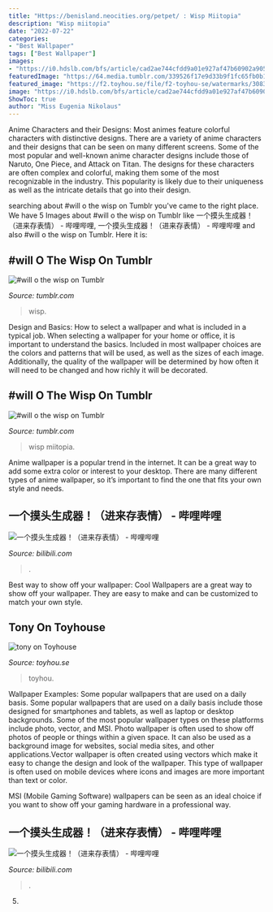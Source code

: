```yaml
---
title: "Https://benisland.neocities.org/petpet/ : Wisp Miitopia"
description: "Wisp miitopia"
date: "2022-07-22"
categories:
- "Best Wallpaper"
tags: ["Best Wallpaper"]
images:
- "https://i0.hdslb.com/bfs/article/cad2ae744cfdd9a01e927af47b60902a905a0b8b.gif"
featuredImage: "https://64.media.tumblr.com/339526f17e9d33b9f1fc65fb0b12ccd5/89e2511a88d67e6c-1b/s640x960/de7a82e564ef693570c4708223583bd48de67fdb.png"
featured_image: "https://f2.toyhou.se/file/f2-toyhou-se/watermarks/30836934_RaHg0n5vk.png?1611694375"
image: "https://i0.hdslb.com/bfs/article/cad2ae744cfdd9a01e927af47b60902a905a0b8b.gif"
ShowToc: true
author: "Miss Eugenia Nikolaus"
---
```



Anime Characters and their Designs: Most animes feature colorful characters with distinctive designs.
There are a variety of anime characters and their designs that can be seen on many different screens. Some of the most popular and well-known anime character designs include those of Naruto, One Piece, and Attack on Titan. The designs for these characters are often complex and colorful, making them some of the most recognizable in the industry. This popularity is likely due to their uniqueness as well as the intricate details that go into their design.

	

		
searching about #will o the wisp on Tumblr you've came to the right place. We have 5 Images about #will o the wisp on Tumblr like 一个摸头生成器！（进来存表情） - 哔哩哔哩, 一个摸头生成器！（进来存表情） - 哔哩哔哩 and also #will o the wisp on Tumblr. Here it is:
		
    
## #will O The Wisp On Tumblr

<img loading=lazy src="https://64.media.tumblr.com/247ca5a8d03f1aacba7baec60be16aa0/74ae689b50cd9761-44/s2048x3072/47c831c80d42949a42447e0c84c7ea360af1cf3a.png" onerror="this.onerror=null;this.src='https://tse1.mm.bing.net/th?id=OIP.SfouFCgIyrVLsQ5rvGSUdAHaG0&amp;pid=15.1';" alt="#will o the wisp on Tumblr">

_Source: tumblr.com_

>wisp. 

	

Design and Basics: How to select a wallpaper and what is included in a typical job.
When selecting a wallpaper for your home or office, it is important to understand the basics. Included in most wallpaper choices are the colors and patterns that will be used, as well as the sizes of each image. Additionally, the quality of the wallpaper will be determined by how often it will need to be changed and how richly it will be decorated.

    
## #will O The Wisp On Tumblr

<img loading=lazy src="https://64.media.tumblr.com/339526f17e9d33b9f1fc65fb0b12ccd5/89e2511a88d67e6c-1b/s640x960/de7a82e564ef693570c4708223583bd48de67fdb.png" onerror="this.onerror=null;this.src='https://tse1.mm.bing.net/th?id=OIP.aPopZelyL148hz7udQtuIAHaHa&amp;pid=15.1';" alt="#will o the wisp on Tumblr">

_Source: tumblr.com_

>wisp miitopia. 

	

Anime wallpaper is a popular trend in the internet. It can be a great way to add some extra color or interest to your desktop. There are many different types of anime wallpaper, so it’s important to find the one that fits your own style and needs.

    
## 一个摸头生成器！（进来存表情） - 哔哩哔哩

<img loading=lazy src="https://i0.hdslb.com/bfs/article/cad2ae744cfdd9a01e927af47b60902a905a0b8b.gif" onerror="this.onerror=null;this.src='https://tse2.mm.bing.net/th?id=OIP.Wchb2z5PJBpSY2ahTGAq0wAAAA&amp;pid=15.1';" alt="一个摸头生成器！（进来存表情） - 哔哩哔哩">

_Source: bilibili.com_

>. 

	

Best way to show off your wallpaper:
Cool Wallpapers are a great way to show off your wallpaper. They are easy to make and can be customized to match your own style.

    
## Tony On Toyhouse

<img loading=lazy src="https://f2.toyhou.se/file/f2-toyhou-se/watermarks/30836934_RaHg0n5vk.png?1611694375" onerror="this.onerror=null;this.src='https://tse3.mm.bing.net/th?id=OIP.HUdko4BXI998UGw2XMefRwHaQu&amp;pid=15.1';" alt="tony on Toyhouse">

_Source: toyhou.se_

>toyhou. 

	

Wallpaper Examples: Some popular wallpapers that are used on a daily basis.
Some popular wallpapers that are used on a daily basis include those designed for smartphones and tablets, as well as laptop or desktop backgrounds. Some of the most popular wallpaper types on these platforms include photo, vector, and MSI. 
Photo wallpaper is often used to show off photos of people or things within a given space. It can also be used as a background image for websites, social media sites, and other applications.Vector wallpaper is often created using vectors which make it easy to change the design and look of the wallpaper. This type of wallpaper is often used on mobile devices where icons and images are more important than text or color. 

MSI (Mobile Gaming Software) wallpapers can be seen as an ideal choice if you want to show off your gaming hardware in a professional way.

    
## 一个摸头生成器！（进来存表情） - 哔哩哔哩

<img loading=lazy src="https://i0.hdslb.com/bfs/article/8c483a53b84387baea39f9f6a44743e55a3a5237.gif" onerror="this.onerror=null;this.src='https://tse4.mm.bing.net/th?id=OIP.R3LsAZkrwV6fH2hg30nlMwAAAA&amp;pid=15.1';" alt="一个摸头生成器！（进来存表情） - 哔哩哔哩">

_Source: bilibili.com_

>. 

	

5.

